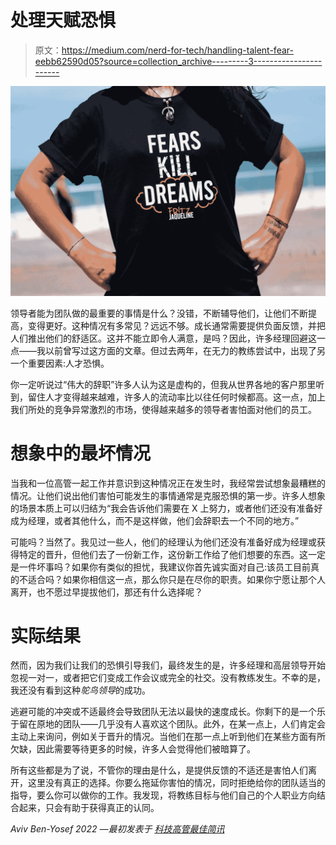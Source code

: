 # 处理天赋恐惧

> 原文：<https://medium.com/nerd-for-tech/handling-talent-fear-eebb62590d05?source=collection_archive---------3----------------------->

![](img/62b64308f10bb3490a1a8c9b0a74f32d.png)

领导者能为团队做的最重要的事情是什么？没错，不断辅导他们，让他们不断提高，变得更好。这种情况有多常见？远远不够。成长通常需要提供负面反馈，并把人们推出他们的舒适区。这并不能立即令人满意，是吗？因此，许多经理回避这一点——我以前曾写过这方面的文章。但过去两年，在无力的教练尝试中，出现了另一个重要因素:人才恐惧。

你一定听说过“伟大的辞职”许多人认为这是虚构的，但我从世界各地的客户那里听到，留住人才变得越来越难，许多人的流动率比以往任何时候都高。这一点，加上我们所处的竞争异常激烈的市场，使得越来越多的领导者害怕面对他们的员工。

# 想象中的最坏情况

当我和一位高管一起工作并意识到这种情况正在发生时，我经常尝试想象最糟糕的情况。让他们说出他们害怕可能发生的事情通常是克服恐惧的第一步。许多人想象的场景本质上可以归结为“我会告诉他们需要在 X 上努力，或者他们还没有准备好成为经理，或者其他什么，而不是这样做，他们会辞职去一个不同的地方。”

可能吗？当然了。我见过一些人，他们的经理认为他们还没有准备好成为经理或获得特定的晋升，但他们去了一份新工作，这份新工作给了他们想要的东西。这一定是一件坏事吗？如果你有类似的担忧，我建议你首先诚实面对自己:该员工目前真的不适合吗？如果你相信这一点，那么你只是在尽你的职责。如果你宁愿让那个人离开，也不愿过早提拔他们，那还有什么选择呢？

# 实际结果

然而，因为我们让我们的恐惧引导我们，最终发生的是，许多经理和高层领导开始忽视一对一，或者把它们变成工作会议或完全的社交。没有教练发生。不幸的是，我还没有看到这种*鸵鸟领导*的成功。

逃避可能的冲突或不适最终会导致团队无法以最快的速度成长。你剩下的是一个乐于留在原地的团队——几乎没有人喜欢这个团队。此外，在某一点上，人们肯定会主动上来询问，例如关于晋升的情况。当他们在那一点上听到他们在某些方面有所欠缺，因此需要等待更多的时候，许多人会觉得他们被暗算了。

所有这些都是为了说，不管你的理由是什么，是提供反馈的不适还是害怕人们离开，这里没有真正的选择。你要么拖延你害怕的情况，同时拒绝给你的团队适当的指导，要么你可以做你的工作。我发现，将教练目标与他们自己的个人职业方向结合起来，只会有助于获得真正的认同。

*Aviv Ben-Yosef 2022 —最初发表于* [*科技高管最佳简讯*](https://avivbenyosef.com/newsletter/)